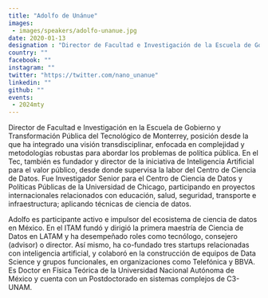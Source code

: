 ```yaml
---
title: "Adolfo de Unánue"
images:
 - images/speakers/adolfo-unanue.jpg
date: 2020-01-13
designation : "Director de Facultad e Investigación de la Escuela de Gobierno y Transformación Pública @ Tec de Monterrey"
country: ""
facebook: "" 
instagram: ""
twitter: "https://twitter.com/nano_unanue"
linkedin: ""
github: ""
events: 
 - 2024mty
---
```


Director de Facultad e Investigación en la Escuela de Gobierno y Transformación Pública del Tecnológico de Monterrey, posición desde la que ha integrado una visión transdisciplinar, enfocada en complejidad y metodologías robustas para abordar los problemas de política pública. En el Tec, también es fundador y director de la iniciativa de Inteligencia Artificial para el valor público, desde donde supervisa la labor del Centro de Ciencia de Datos. Fue Investigador Senior para el
Centro de Ciencia de Datos y Políticas Públicas de la Universidad de Chicago, participando en proyectos internacionales relacionados con educación, salud, seguridad, transporte e infraestructura; aplicando técnicas de ciencia de datos.

Adolfo es participante activo e impulsor del ecosistema de ciencia de datos en México. En el ITAM fundó y dirigió la primera maestría de Ciencia de Datos en LATAM y ha desempeñado roles como tecnólogo, consejero (advisor) o director. Así mismo, ha co-fundado tres startups relacionadas con inteligencia artificial, y colaboró en la construcción de equipos de Data Science y grupos funcionales, en organizaciones como Telefónica y BBVA. Es Doctor en Física Teórica de la Universidad Nacional Autónoma de México y cuenta con un Postdoctorado en sistemas complejos de C3-UNAM.